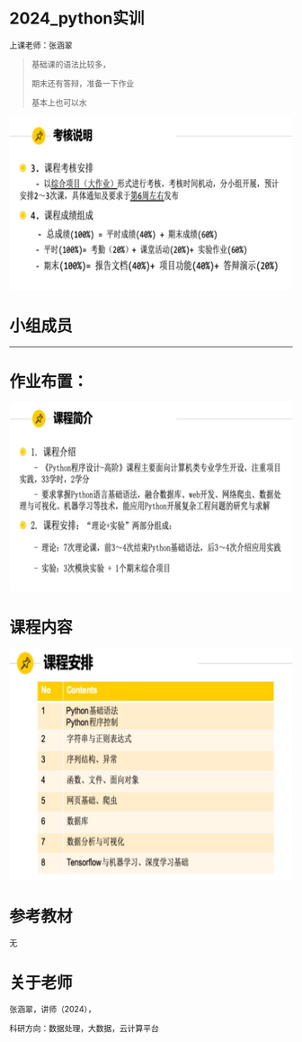# 2024_python实训

上课老师：张涵翠

> 基础课的语法比较多，
>
> 期末还有答辩，准备一下作业
>
> 基本上也可以水



![考核要求](README.assets/考核要求.png)



# 小组成员



___

# 作业布置：



![课程安排](README.assets/课程安排.png)



# 课程内容

![课程安排2](README.assets/课程安排2.png)

# 参考教材

无



# 关于老师

张涵翠，讲师（2024），

科研方向：数据处理，大数据，云计算平台



